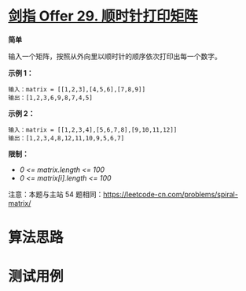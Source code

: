 # [剑指 Offer 29. 顺时针打印矩阵][cnTitle]

**简单**

输入一个矩阵，按照从外向里以顺时针的顺序依次打印出每一个数字。



**示例 1：** 

```
输入：matrix = [[1,2,3],[4,5,6],[7,8,9]]
输出：[1,2,3,6,9,8,7,4,5]

```

**示例 2：** 

```
输入：matrix = [[1,2,3,4],[5,6,7,8],[9,10,11,12]]
输出：[1,2,3,4,8,12,11,10,9,5,6,7]

```



**限制：** 

-  *0 <= matrix.length <= 100*  
-  *0 <= matrix[i].length <= 100* 

注意：本题与主站 54 题相同：https://leetcode-cn.com/problems/spiral-matrix/




# 算法思路

# 测试用例
```
```

[cnTitle]: https://leetcode-cn.com/problems/shun-shi-zhen-da-yin-ju-zhen-lcof/
